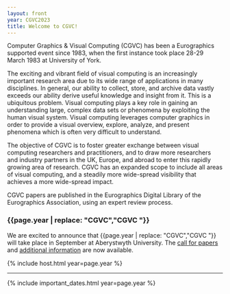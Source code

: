 ```yaml
---
layout: front
year: CGVC2023
title: Welcome to CGVC!
---
```


Computer Graphics & Visual Computing (CGVC) has been a Eurographics supported event since 1983, when the first instance took place 28-29 March 1983 at University of York.

The exciting and vibrant field of visual computing is an increasingly important research area due to its wide range of applications in many disciplines. In general, our ability to collect, store, and archive data vastly exceeds our ability derive useful knowledge and insight from it. This is a ubiquitous problem. Visual computing plays a key role in gaining an understanding large, complex data sets or phenomena by exploiting the human visual system. Visual computing leverages computer graphics in order to provide a visual overview, explore, analyze, and present phenomena which is often very difficult to understand.

The objective of CGVC is to foster greater exchange between visual computing researchers and practitioners, and to draw more researchers and industry partners in the UK, Europe, and abroad to enter this rapidly growing area of research. CGVC has an expanded scope to include all areas of visual computing, and a steadily more wide-spread visibility that achieves a more wide-spread impact.

CGVC papers are published in the Eurographics Digital Library of the Eurographics Association, using an expert review process.

<!-- This section should be updated every year -->

### {{page.year | replace: "CGVC","CGVC "}}

We are excited to announce that {{page.year | replace: "CGVC","CGVC "}} will take place in September at Aberystwyth University. The [call for papers]({{page.year}}/cfp.html) and [additional information]({{page.year}}) are now available.

<!-- End of the section -->

{% include host.html year=page.year %}

<hr>

{% include important_dates.html year=page.year %}
